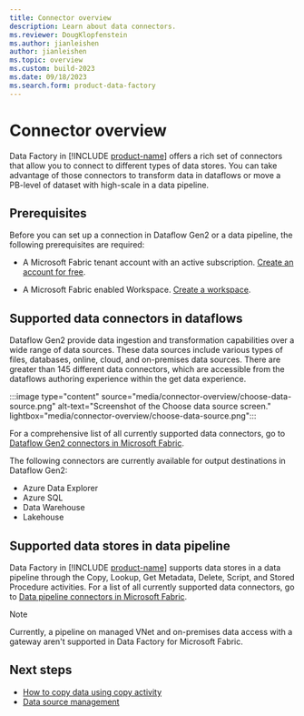 ```yaml
---
title: Connector overview
description: Learn about data connectors.
ms.reviewer: DougKlopfenstein
ms.author: jianleishen
author: jianleishen
ms.topic: overview 
ms.custom: build-2023
ms.date: 09/18/2023
ms.search.form: product-data-factory
---
```


# Connector overview

Data Factory in [!INCLUDE [product-name](../includes/product-name.md)] offers a rich set of connectors that allow you to connect to different types of data stores. You can take advantage of those connectors to transform data in dataflows or move a PB-level of dataset with high-scale in a data pipeline.

## Prerequisites

Before you can set up a connection in Dataflow Gen2 or a data pipeline, the following prerequisites are required:

- A Microsoft Fabric tenant account with an active subscription. [Create an account for free](../get-started/fabric-trial.md).

- A Microsoft Fabric enabled Workspace. [Create a workspace](../get-started/create-workspaces.md).

## Supported data connectors in dataflows

Dataflow Gen2 provide data ingestion and transformation capabilities over a wide range of data sources. These data sources include various types of files, databases, online, cloud, and on-premises data sources. There are greater than 145 different data connectors, which are accessible from the dataflows authoring experience within the get data experience.

:::image type="content" source="media/connector-overview/choose-data-source.png" alt-text="Screenshot of the Choose data source screen." lightbox="media/connector-overview/choose-data-source.png":::

For a comprehensive list of all currently supported data connectors, go to [Dataflow Gen2 connectors in Microsoft Fabric](dataflow-support.md).

The following connectors are currently available for output destinations in Dataflow Gen2:

- Azure Data Explorer
- Azure SQL
- Data Warehouse
- Lakehouse

## Supported data stores in data pipeline

Data Factory in [!INCLUDE [product-name](../includes/product-name.md)] supports data stores in a data pipeline through the Copy, Lookup, Get Metadata, Delete, Script, and Stored Procedure activities. For a list of all currently supported data connectors, go to [Data pipeline connectors in Microsoft Fabric](pipeline-support.md).

> [!NOTE]
> Currently, a pipeline on managed VNet and on-premises data access with a gateway aren't supported in Data Factory for Microsoft Fabric.

## Next steps

- [How to copy data using copy activity](copy-data-activity.md)
- [Data source management](data-source-management.md)
